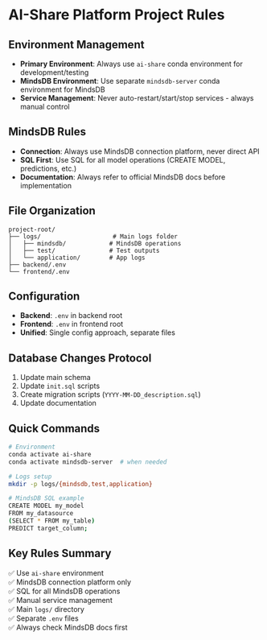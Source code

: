 
# AI-Share Platform Project Rules

## Environment Management
- **Primary Environment**: Always use `ai-share` conda environment for development/testing
- **MindsDB Environment**: Use separate `mindsdb-server` conda environment for MindsDB
- **Service Management**: Never auto-restart/start/stop services - always manual control

## MindsDB Rules
- **Connection**: Always use MindsDB connection platform, never direct API
- **SQL First**: Use SQL for all model operations (CREATE MODEL, predictions, etc.)
- **Documentation**: Always refer to official MindsDB docs before implementation

## File Organization
```
project-root/
├── logs/                    # Main logs folder
│   ├── mindsdb/            # MindsDB operations
│   ├── test/               # Test outputs  
│   └── application/        # App logs
├── backend/.env
└── frontend/.env
```

## Configuration
- **Backend**: `.env` in backend root
- **Frontend**: `.env` in frontend root  
- **Unified**: Single config approach, separate files

## Database Changes Protocol
1. Update main schema
2. Update `init.sql` scripts
3. Create migration scripts (`YYYY-MM-DD_description.sql`)
4. Update documentation

## Quick Commands
```bash
# Environment
conda activate ai-share
conda activate mindsdb-server  # when needed

# Logs setup
mkdir -p logs/{mindsdb,test,application}

# MindsDB SQL example
CREATE MODEL my_model
FROM my_datasource
(SELECT * FROM my_table)
PREDICT target_column;
```

## Key Rules Summary
✅ Use `ai-share` environment  
✅ MindsDB connection platform only  
✅ SQL for all MindsDB operations  
✅ Manual service management  
✅ Main `logs/` directory  
✅ Separate `.env` files  
✅ Always check MindsDB docs first
